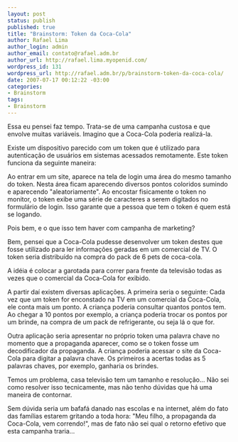 ```yaml
--- 
layout: post
status: publish
published: true
title: "Brainstorm: Token da Coca-Cola"
author: Rafael Lima
author_login: admin
author_email: contato@rafael.adm.br
author_url: http://rafael.lima.myopenid.com/
wordpress_id: 131
wordpress_url: http://rafael.adm.br/p/brainstorm-token-da-coca-cola/
date: 2007-07-17 00:12:22 -03:00
categories: 
- Brainstorm
tags: 
- Brainstorm
---
```

Essa eu pensei faz tempo. Trata-se de uma campanha custosa e que envolve muitas vari&aacute;veis. Imagino que a Coca-Cola poderia realiz&aacute;-la.

Existe um dispositivo parecido com um token que &eacute; utilizado para autentica&ccedil;&atilde;o de usu&aacute;rios em sistemas acessados remotamente. Este token funciona da seguinte maneira:

Ao entrar em um site, aparece na tela de login uma &aacute;rea do mesmo tamanho do token. Nesta &aacute;rea ficam aparecendo diversos pontos coloridos sumindo e aparecendo "aleatoriamente". Ao encostar fisicamente o token no monitor, o token exibe uma s&eacute;rie de caracteres a serem digitados no formul&aacute;rio de login. Isso garante que a pessoa que tem o token &eacute; quem est&aacute; se logando.

Pois bem, e o que isso tem haver com campanha de marketing?

Bem, pensei que a Coca-Cola pudesse desenvolver um token destes que fosse utilizado para ler informa&ccedil;&otilde;es geradas em um comercial de TV. O token seria distribu&iacute;do na compra do pack de 6 pets de coca-cola.

A id&eacute;ia &eacute; colocar a garotada para correr para frente da televis&atilde;o todas as vezes que o comercial da Coca-Cola for exibido.

A partir da&iacute; existem diversas aplica&ccedil;&otilde;es. A primeira seria o seguinte: Cada vez que um token for enconstado na TV em um comercial da Coca-Cola, ele conta mais um ponto. A crian&ccedil;a poderia consultar quantos pontos tem. Ao chegar a 10 pontos por exemplo, a crian&ccedil;a poderia trocar os pontos por um brinde, na compra de um pack de refrigerante, ou seja l&aacute; o que for.

Outra aplica&ccedil;&atilde;o seria apresentar no pr&oacute;prio token uma palavra chave no momento que a propaganda aparecer, como se o token fosse um decodificador da propaganda. A crian&ccedil;a poderia acessar o site da Coca-Cola para digitar a palavra chave. Os primeiros a acertas todas as 5 palavras chaves, por exemplo, ganharia os brindes.

Temos um problema, casa televis&atilde;o tem um tamanho e resolu&ccedil;&atilde;o... N&atilde;o sei como resolver isso tecnicamente, mas n&atilde;o tenho d&uacute;vidas que h&aacute; uma maneira de contornar.

Sem d&uacute;vida seria um bafaf&aacute; danado nas escolas e na internet, al&eacute;m do fato das fam&iacute;lias estarem gritando a toda hora: "Meu filho, a propaganda da Coca-Cola, vem correndo!", mas de fato n&atilde;o sei qual o retorno efetivo que esta campanha traria...
